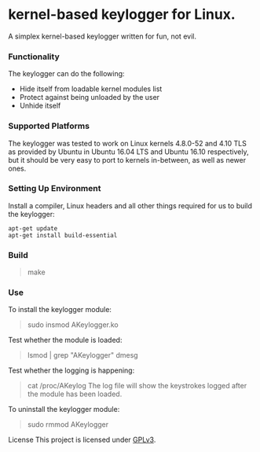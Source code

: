# kernel-based keylogger for Linux.
A simplex kernel-based keylogger written for fun, not evil.


### Functionality
The keylogger can do the following:
- Hide itself from loadable kernel modules list
- Protect against being unloaded by the user
- Unhide itself

### Supported Platforms
The keylogger was tested to work on Linux kernels 4.8.0-52 and 4.10 TLS as provided by Ubuntu in Ubuntu 16.04 LTS and Ubuntu 16.10 respectively, but it should be very easy to port to kernels in-between, as well as newer ones.

### Setting Up Environment
Install a compiler, Linux headers and all other things required for us to build the keylogger:
```
apt-get update
apt-get install build-essential
```

### Build
> make

### Use
To install the keylogger module:
> sudo insmod AKeylogger.ko

Test whether the module is loaded:
> lsmod | grep "AKeylogger"
> dmesg

Test whether the logging is happening:
> cat /proc/AKeylog
The log file will show the keystrokes logged after the module has been loaded.

To uninstall the keylogger module:
> sudo rmmod AKeylogger


License
This project is licensed under [GPLv3](LICENSE).
